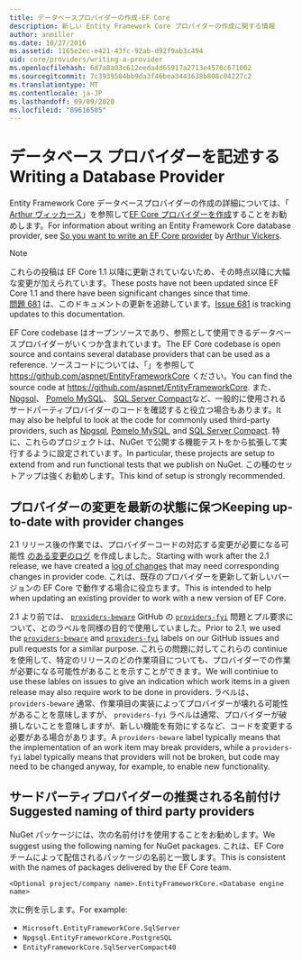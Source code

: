 ```yaml
---
title: データベースプロバイダーの作成-EF Core
description: 新しい Entity Framework Core プロバイダーの作成に関する情報
author: anmiller
ms.date: 10/27/2016
ms.assetid: 1165e2ec-e421-43fc-92ab-d92f9ab3c494
uid: core/providers/writing-a-provider
ms.openlocfilehash: 6d7a8a03c612eeda4d65917a2713e4570c671002
ms.sourcegitcommit: 7c3939504bb9da3f46bea3443638b808c04227c2
ms.translationtype: MT
ms.contentlocale: ja-JP
ms.lasthandoff: 09/09/2020
ms.locfileid: "89616505"
---
```

# <a name="writing-a-database-provider"></a><span data-ttu-id="2c7da-103">データベース プロバイダーを記述する</span><span class="sxs-lookup"><span data-stu-id="2c7da-103">Writing a Database Provider</span></span>

<span data-ttu-id="2c7da-104">Entity Framework Core データベースプロバイダーの作成の詳細については、「 [Arthur ヴィッカース](https://github.com/ajcvickers)」を参照して[EF Core プロバイダーを作成](https://blog.oneunicorn.com/2016/11/11/so-you-want-to-write-an-ef-core-provider/)することをお勧めします。</span><span class="sxs-lookup"><span data-stu-id="2c7da-104">For information about writing an Entity Framework Core database provider, see [So you want to write an EF Core provider](https://blog.oneunicorn.com/2016/11/11/so-you-want-to-write-an-ef-core-provider/) by [Arthur Vickers](https://github.com/ajcvickers).</span></span>

> [!NOTE]
> <span data-ttu-id="2c7da-105">これらの投稿は EF Core 1.1 以降に更新されていないため、その時点以降に大幅な変更が加えられています。</span><span class="sxs-lookup"><span data-stu-id="2c7da-105">These posts have not been updated since EF Core 1.1 and there have been significant changes since that time.</span></span>  
<span data-ttu-id="2c7da-106">[問題 681](https://github.com/dotnet/EntityFramework.Docs/issues/681) は、このドキュメントの更新を追跡しています。</span><span class="sxs-lookup"><span data-stu-id="2c7da-106">[Issue 681](https://github.com/dotnet/EntityFramework.Docs/issues/681) is tracking updates to this documentation.</span></span>

<span data-ttu-id="2c7da-107">EF Core codebase はオープンソースであり、参照として使用できるデータベースプロバイダーがいくつか含まれています。</span><span class="sxs-lookup"><span data-stu-id="2c7da-107">The EF Core codebase is open source and contains several database providers that can be used as a reference.</span></span> <span data-ttu-id="2c7da-108">ソースコードについては、「」を参照して <https://github.com/aspnet/EntityFrameworkCore> ください。</span><span class="sxs-lookup"><span data-stu-id="2c7da-108">You can find the source code at <https://github.com/aspnet/EntityFrameworkCore>.</span></span> <span data-ttu-id="2c7da-109">また、 [Npgsql](https://github.com/npgsql/Npgsql.EntityFrameworkCore.PostgreSQL)、 [Pomelo MySQL](https://github.com/PomeloFoundation/Pomelo.EntityFrameworkCore.MySql)、 [SQL Server Compact](https://github.com/ErikEJ/EntityFramework.SqlServerCompact)など、一般的に使用されるサードパーティプロバイダーのコードを確認すると役立つ場合もあります。</span><span class="sxs-lookup"><span data-stu-id="2c7da-109">It may also be helpful to look at the code for commonly used third-party providers, such as [Npgsql](https://github.com/npgsql/Npgsql.EntityFrameworkCore.PostgreSQL), [Pomelo MySQL](https://github.com/PomeloFoundation/Pomelo.EntityFrameworkCore.MySql), and [SQL Server Compact](https://github.com/ErikEJ/EntityFramework.SqlServerCompact).</span></span> <span data-ttu-id="2c7da-110">特に、これらのプロジェクトは、NuGet で公開する機能テストをから拡張して実行するように設定されています。</span><span class="sxs-lookup"><span data-stu-id="2c7da-110">In particular, these projects are setup to extend from and run functional tests that we publish on NuGet.</span></span> <span data-ttu-id="2c7da-111">この種のセットアップは強くお勧めします。</span><span class="sxs-lookup"><span data-stu-id="2c7da-111">This kind of setup is strongly recommended.</span></span>

## <a name="keeping-up-to-date-with-provider-changes"></a><span data-ttu-id="2c7da-112">プロバイダーの変更を最新の状態に保つ</span><span class="sxs-lookup"><span data-stu-id="2c7da-112">Keeping up-to-date with provider changes</span></span>

<span data-ttu-id="2c7da-113">2.1 リリース後の作業では、プロバイダーコードの対応する変更が必要になる可能性 [のある変更のログ](xref:core/providers/provider-log) を作成しました。</span><span class="sxs-lookup"><span data-stu-id="2c7da-113">Starting with work after the 2.1 release, we have created a [log of changes](xref:core/providers/provider-log) that may need corresponding changes in provider code.</span></span> <span data-ttu-id="2c7da-114">これは、既存のプロバイダーを更新して新しいバージョンの EF Core で動作する場合に役立ちます。</span><span class="sxs-lookup"><span data-stu-id="2c7da-114">This is intended to help when updating an existing provider to work with a new version of EF Core.</span></span>

<span data-ttu-id="2c7da-115">2.1 より前では、 [`providers-beware`](https://github.com/aspnet/EntityFrameworkCore/labels/providers-beware) GitHub の [`providers-fyi`](https://github.com/aspnet/EntityFrameworkCore/labels/providers-fyi) 問題とプル要求について、とのラベルを同様の目的で使用していました。</span><span class="sxs-lookup"><span data-stu-id="2c7da-115">Prior to 2.1, we used the [`providers-beware`](https://github.com/aspnet/EntityFrameworkCore/labels/providers-beware) and [`providers-fyi`](https://github.com/aspnet/EntityFrameworkCore/labels/providers-fyi) labels on our GitHub issues and pull requests for a similar purpose.</span></span> <span data-ttu-id="2c7da-116">これらの問題に対してこれらの continiue を使用して、特定のリリースのどの作業項目についても、プロバイダーでの作業が必要になる可能性があることを示すことができます。</span><span class="sxs-lookup"><span data-stu-id="2c7da-116">We will continiue to use these lables on issues to give an indication which work items in a given release may also require work to be done in providers.</span></span> <span data-ttu-id="2c7da-117">ラベルは、 `providers-beware` 通常、作業項目の実装によってプロバイダーが壊れる可能性があることを意味しますが、 `providers-fyi` ラベルは通常、プロバイダーが破損しないことを意味しますが、新しい機能を有効にするなど、コードを変更する必要がある場合があります。</span><span class="sxs-lookup"><span data-stu-id="2c7da-117">A `providers-beware` label typically means that the implementation of an work item may break providers, while a `providers-fyi` label typically means that providers will not be broken, but code may need to be changed anyway, for example, to enable new functionality.</span></span>

## <a name="suggested-naming-of-third-party-providers"></a><span data-ttu-id="2c7da-118">サードパーティプロバイダーの推奨される名前付け</span><span class="sxs-lookup"><span data-stu-id="2c7da-118">Suggested naming of third party providers</span></span>

<span data-ttu-id="2c7da-119">NuGet パッケージには、次の名前付けを使用することをお勧めします。</span><span class="sxs-lookup"><span data-stu-id="2c7da-119">We suggest using the following naming for NuGet packages.</span></span> <span data-ttu-id="2c7da-120">これは、EF Core チームによって配信されるパッケージの名前と一致します。</span><span class="sxs-lookup"><span data-stu-id="2c7da-120">This is consistent with the names of packages delivered by the EF Core team.</span></span>

`<Optional project/company name>.EntityFrameworkCore.<Database engine name>`

<span data-ttu-id="2c7da-121">次に例を示します。</span><span class="sxs-lookup"><span data-stu-id="2c7da-121">For example:</span></span>

* `Microsoft.EntityFrameworkCore.SqlServer`
* `Npgsql.EntityFrameworkCore.PostgreSQL`
* `EntityFrameworkCore.SqlServerCompact40`
